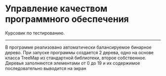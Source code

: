 # Управление качеством программного обеспечения
Курсовик по тестированию.

---
В программе реализовано автоматически балансируемое бинарное дерево.
При запуске программы создается 2 дерева, одно на основе класса TreeMap из
стандартной библиотеки, второе собственное. Деревья заполняются элементами от 0 до 19
и их содержимое последовательно выводится на экран

